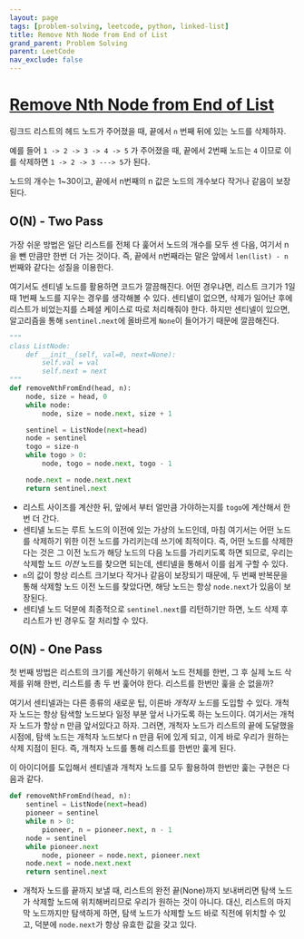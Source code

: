 ```yaml
---
layout: page
tags: [problem-solving, leetcode, python, linked-list]
title: Remove Nth Node from End of List
grand_parent: Problem Solving
parent: LeetCode
nav_exclude: false
---
```


# [Remove Nth Node from End of List](https://leetcode.com/problems/remove-nth-node-from-end-of-list/)

 링크드 리스트의 헤드 노드가 주어졌을 때, 끝에서 `n` 번째 뒤에 있는
 노드를 삭제하자.

 예를 들어 `1 -> 2 -> 3 -> 4 -> 5` 가 주어졌을 때, 끝에서 2번째 노드는
 `4` 이므로 이를 삭제하면 `1 -> 2 -> 3 ---> 5`가 된다.

 노드의 개수는 1~30이고, 끝에서 n번째의 n 값은 노드의 개수보다 작거나
 같음이 보장된다.

## O(N) - Two Pass

 가장 쉬운 방법은 일단 리스트를 전체 다 훑어서 노드의 개수를 모두 센
 다음, 여기서 n을 뺀 만큼만 한번 더 가는 것이다. 즉, 끝에서 n번째라는
 말은 앞에서 `len(list) - n` 번째와 같다는 성질을 이용한다.

 여기서도 센티넬 노드를 활용하면 코드가 깔끔해진다. 어떤 경우냐면,
 리스트 크기가 1일때 1번째 노드를 지우는 경우를 생각해볼 수
 있다. 센티넬이 없으면, 삭제가 일어난 후에 리스트가 비었는지를 스페셜
 케이스로 따로 처리해줘야 한다. 하지만 센티넬이 있으면, 알고리즘을
 통해 `sentinel.next`에 올바르게 `None`이 들어가기 때문에 깔끔해진다.

```python
"""
class ListNode:
    def __init__(self, val=0, next=None):
        self.val = val
        self.next = next
"""
def removeNthFromEnd(head, n):
    node, size = head, 0
    while node:
        node, size = node.next, size + 1

    sentinel = ListNode(next=head)
    node = sentinel
    togo = size-n
    while togo > 0:
        node, togo = node.next, togo - 1

    node.next = node.next.next
    return sentinel.next
```

 - 리스트 사이즈를 계산한 뒤, 앞에서 부터 얼만큼 가야하는지를 `togo`에
   계산해서 한번 더 간다.
 - 센티넬 노드는 루트 노드의 이전에 있는 가상의 노드인데, 마침
   여기서는 어떤 노드를 삭제하기 위한 이전 노드를 가리키는데 쓰기에
   최적이다. 즉, 어떤 노드를 삭제한다는 것은 그 이전 노드가 해당
   노드의 다음 노드를 가리키도록 하면 되므로, 우리는 삭제할 노드
   *이전* 노드를 찾으면 되는데, 센티넬을 통해서 이를 쉽게 구할 수
   있다.
 - `n`의 값이 항상 리스트 크기보다 작거나 같음이 보장되기 때문에, 두
   번째 반복문을 통해 삭제할 노드 이전 노드를 찾았다면, 해당 노드는
   항상 `node.next`가 있음이 보장된다.
 - 센티넬 노드 덕분에 최종적으로 `sentinel.next`를 리턴하기만 하면,
   노드 삭제 후 리스트가 빈 경우도 잘 처리할 수 있다.

## O(N) - One Pass

 첫 번째 방법은 리스트의 크기를 계산하기 위해서 노드 전체를 한번, 그
 후 실제 노드 삭제를 위해 한번, 리스트를 총 두 번 훑어야
 한다. 리스트를 한번만 훑을 순 없을까?

 여기서 센티넬과는 다른 종류의 새로운 팁, 이른바 *개척자 노드*를
 도입할 수 있다. 개척자 노드는 항상 탐색할 노드보다 일정 부분 앞서
 나가도록 하는 노드이다. 여기서는 개척자 노드가 항상 n 만큼 앞서있다고
 하자. 그러면, 개척자 노드가 리스트의 끝에 도달했을 시점에, 탐색
 노드는 개척자 노드보다 n 만큼 뒤에 있게 되고, 이게 바로 우리가 원하는
 삭제 지점이 된다. 즉, 개척자 노드를 통해 리스트를 한번만 훑게 된다.

 이 아이디어를 도입해서 센티넬과 개척자 노드를 모두 활용하여 한번만
 훑는 구현은 다음과 같다.


```python
def removeNthFromEnd(head, n):
    sentinel = ListNode(next=head)
    pioneer = sentinel
    while n > 0:
        pioneer, n = pioneer.next, n - 1
    node = sentinel
    while pioneer.next
        node, pioneer = node.next, pioneer.next
    node.next = node.next.next
    return sentinel.next
```

 - 개척자 노드를 끝까지 보낼 때, 리스트의 완전 끝(None)까지 보내버리면
   탐색 노드가 삭제할 노드에 위치해버리므로 우리가 원하는 것이
   아니다. 대신, 리스트의 마지막 노드까지만 탐색하게 하면, 탐색 노드가
   삭제할 노드 바로 직전에 위치할 수 있고, 덕분에 `node.next`가 항상
   유효한 값을 갖고 있다.
